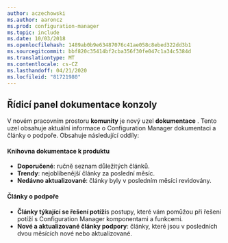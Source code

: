 ```yaml
---
author: aczechowski
ms.author: aaroncz
ms.prod: configuration-manager
ms.topic: include
ms.date: 10/03/2018
ms.openlocfilehash: 1489ab0b9e63487076c41ae058c8ebed322dd3b1
ms.sourcegitcommit: bbf820c35414bf2cba356f30fe047c1a34c5384d
ms.translationtype: MT
ms.contentlocale: cs-CZ
ms.lasthandoff: 04/21/2020
ms.locfileid: "81721980"
---
```

## <a name="in-console-documentation-dashboard"></a><a name="bkmk_doc-dashboard"></a>Řídicí panel dokumentace konzoly
<!--1357546-->

V novém pracovním prostoru **komunity** je nový uzel **dokumentace** . Tento uzel obsahuje aktuální informace o Configuration Manager dokumentaci a články o podpoře. Obsahuje následující oddíly:  

#### <a name="product-documentation-library"></a>Knihovna dokumentace k produktu
- **Doporučené**: ručně seznam důležitých článků.
- **Trendy**: nejoblíbenější články za poslední měsíc.
- **Nedávno aktualizované**: články byly v posledním měsíci revidovány.

#### <a name="support-articles"></a>Články o podpoře
- **Články týkající se řešení potíží**s postupy, které vám pomůžou při řešení potíží s Configuration Manager komponentami a funkcemi.
- **Nové a aktualizované články podpory**: články, které jsou v posledních dvou měsících nové nebo aktualizované.


